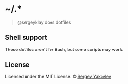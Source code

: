 # ~/.*

> @sergeyklay does dotfiles

## Shell support

These dotfiles aren't for Bash, but some scripts may work.

## License

Licensed under the MIT License.
&copy; [Sergey Yakovlev](https://github.com/sergeyklay)
